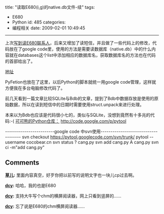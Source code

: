 title: "读取E680(i,g)的native.db文件-续"
tags:
  - E680
  - Python
id: 485
categories:
  - 编程相关
date: 2009-02-01 10:49:45
---

上次[写到读E680联系人](http://cocobear.github.io/2009/01/13/data-of-e680-native-db/)，后来又增加了读短信，并且做了一些代码上的修改，代码放在了google code里，使用的方法是需要读数据库（native.db）中的什么内容就在databases这个list中添加相应的数据库名，获取数据库名的方法也在代码的首部给出了。

[地址](http://code.google.com/p/pytool/source/browse/trunk/read_e680_db.py)

PyFetion也放在了这里，以后Python的脚本就统一用google code管理，这样就方便我在多台电脑修改代码了。

前几天看到一篇文章比较SQLite与Bdb的文章，提到了Bdb中数据存放是使用的原始数据，所以在读到短信中的日期时需要使用struct.unpack来进行处理。

本来以为Bdb也应该是代码很小七的，类似与SQLite，没想到竟然有十多兆的代码:-(
[可可熊的Python仓库：](http://code.google.com/p/pytool)
http://code.google.com/p/pytool

-------------------------google code 中svn使用-------------------------------------
 svn checkout https://pytool.googlecode.com/svn/trunk/ pytool --username cocobear.cn
 svn status
?      cang.py
 svn add cang.py 
A         cang.py
 svn ci -m"add cang.py"
## Comments

**[草儿](#4992 "2009-02-03 16:10:31"):** 里面内容真空，好歹你把以前写的说明文字也一块儿cp过去啊。

**[dcy](#6067 "2009-06-08 01:06:14"):** 哈哈，我的也是E680

**[dcy](#6153 "2009-06-19 00:36:47"):** 支持大牛写个chm的横屏阅读器，网上只看到竖屏的……

**[dcy](#6154 "2009-06-19 00:38:44"):** 忘了说是E680的chm横屏阅读器……

